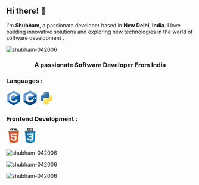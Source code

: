 ## Hi there! 👋

I'm **Shubham**, a passionate developer based in **New Delhi, India**. I love building innovative solutions and
exploring new technologies in the world of software development .

<p align="left"> 
    <img src="https://github-profile-trophy.vercel.app/?username=shubham-042006&theme=radical" alt="shubham-042006" />
</p>


<h3 align="center">A passionate Software Developer From India</h3>

<h3>Languages :</h3>
<p >
    <img src="https://raw.githubusercontent.com/devicons/devicon/master/icons/c/c-original.svg" alt="c" width="40" height="40" /> 
    <img src="https://raw.githubusercontent.com/devicons/devicon/master/icons/cplusplus/cplusplus-original.svg" alt="cplusplus" width="40" height="40" />
    <img src="https://raw.githubusercontent.com/devicons/devicon/master/icons/python/python-original.svg" alt="python" width="40" height="40" />
</p>
<h3>Frontend Development :</h3>
<p >
    <img src="https://raw.githubusercontent.com/devicons/devicon/master/icons/html5/html5-original-wordmark.svg" alt="html5" width="40" height="40" />
    <img src="https://raw.githubusercontent.com/devicons/devicon/master/icons/css3/css3-original-wordmark.svg" alt="css3" width="40" height="40" />
</p>

<p align="left">
    <img src="https://github-readme-stats.vercel.app/api?username=shubham-042006&show_icons=true&locale=en&theme=radical" alt="shubham-042006" />
</p>
<p align="left" >
    <img src="https://github-readme-streak-stats.herokuapp.com/?user=shubham-042006&theme=radical" alt="shubham-042006" />
</p>
<p align="left" >
    <img  src="https://github-readme-stats.vercel.app/api/top-langs?username=shubham-042006&show_icons=true&locale=en&layout=compact&theme=radical" alt="shubham-042006" /></p> 
